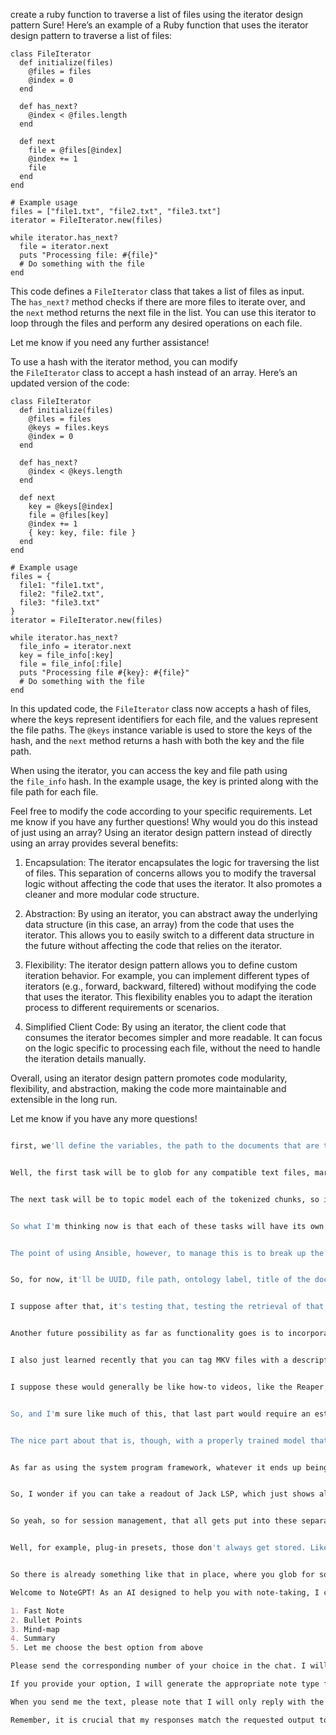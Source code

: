 
create a ruby function to traverse a list of files using the iterator design pattern
Sure! Here’s an example of a Ruby function that uses the iterator design pattern to traverse a list of files:

```
class FileIterator
  def initialize(files)
    @files = files
    @index = 0
  end

  def has_next?
    @index < @files.length
  end

  def next
    file = @files[@index]
    @index += 1
    file
  end
end

# Example usage
files = ["file1.txt", "file2.txt", "file3.txt"]
iterator = FileIterator.new(files)

while iterator.has_next?
  file = iterator.next
  puts "Processing file: #{file}"
  # Do something with the file
end
```

This code defines a `FileIterator` class that takes a list of files as input. The `has_next?` method checks if there are more files to iterate over, and the `next` method returns the next file in the list. You can use this iterator to loop through the files and perform any desired operations on each file.

Let me know if you need any further assistance!

To use a hash with the iterator method, you can modify the `FileIterator` class to accept a hash instead of an array. Here’s an updated version of the code:

```
class FileIterator
  def initialize(files)
    @files = files
    @keys = files.keys
    @index = 0
  end

  def has_next?
    @index < @keys.length
  end

  def next
    key = @keys[@index]
    file = @files[key]
    @index += 1
    { key: key, file: file }
  end
end

# Example usage
files = {
  file1: "file1.txt",
  file2: "file2.txt",
  file3: "file3.txt"
}
iterator = FileIterator.new(files)

while iterator.has_next?
  file_info = iterator.next
  key = file_info[:key]
  file = file_info[:file]
  puts "Processing file #{key}: #{file}"
  # Do something with the file
end
```

In this updated code, the `FileIterator` class now accepts a hash of files, where the keys represent identifiers for each file, and the values represent the file paths. The `@keys` instance variable is used to store the keys of the hash, and the `next` method returns a hash with both the key and the file path.

When using the iterator, you can access the key and file path using the `file_info` hash. In the example usage, the key is printed along with the file path for each file.

Feel free to modify the code according to your specific requirements. Let me know if you have any further questions!
Why would you do this instead of just using an array?
Using an iterator design pattern instead of directly using an array provides several benefits:

1. Encapsulation: The iterator encapsulates the logic for traversing the list of files. This separation of concerns allows you to modify the traversal logic without affecting the code that uses the iterator. It also promotes a cleaner and more modular code structure.
    
2. Abstraction: By using an iterator, you can abstract away the underlying data structure (in this case, an array) from the code that uses the iterator. This allows you to easily switch to a different data structure in the future without affecting the code that relies on the iterator.
    
3. Flexibility: The iterator design pattern allows you to define custom iteration behavior. For example, you can implement different types of iterators (e.g., forward, backward, filtered) without modifying the code that uses the iterator. This flexibility enables you to adapt the iteration process to different requirements or scenarios.
    
4. Simplified Client Code: By using an iterator, the client code that consumes the iterator becomes simpler and more readable. It can focus on the logic specific to processing each file, without the need to handle the iteration details manually.
    

Overall, using an iterator design pattern promotes code modularity, flexibility, and abstraction, making the code more maintainable and extensible in the long run.

Let me know if you have any more questions!


```bash

first, we'll define the variables, the path to the documents that are to be processed. The collection name, so ideally the directory path that is provided contains documents that are relatively related, so this would be document preprocessing, reddit host, chroma db host. Well I would say that the reddit host can be temporary, so download the bootstrap installer which will install Ansible. Oh no, I guess that doesn't really factor in at the moment. When you run the playbook, it will install docker, I suppose there can be options for using the nvidia docker container toolkit, installs docker, and configures a redis container that will run on the localhost. As for the chroma db, ideally it should be compact enough to where that is also a local container that is created with the persistence volume somehow separated. So the playbook will then install all of the necessary python and ruby libraries. So then, for the tasks...


Well, the first task will be to glob for any compatible text files, markdown, pdf. Well, I suppose whatever we can find in the knowledge base to support, glob those documents and put those into a list. So yeah, I guess that can be put into Redis as well. So the task globs the list of files in the directory. It assigns a UUID and a path name. Puts the key value store into Redis. The Ansible task will register that entry. It will move on to the next task, which is to then take the document. If it's a pdf, convert to text. Convert whatever it is to text. And then store that key value pair into Redis with the UUID, the file path, the title of the document, and the text. That's all a hash. And that gets registered as a variable, that Redis entry. The next task will be to chunk the document. Which again will retrieve the entry from the database. It will pass it through an Ansible module that will chunk the text. Not sure if that will be Python or Ruby. So then it will take that and store the UUID, the directory path, the title of the document, and then the array of indexed chunks. The next task will be to tokenize the text. In the define variables, you can define the various parameters of the pragmatic tokenizer. Such as to remove certain punctuation, or stop words, or things of that nature. So then that will be stored into Redis. The UUID, directory path, title, an array of tokenized text. The chunks are now converted into tokens, an array of tokens for each segment...


The next task will be to topic model each of the tokenized chunks, so it will retrieve the hash key from Redis, it will take, so this is an array, each segment of tokens which is an array, it will pass that to the topic modeler which will then return an array of the topics that it picks out, and these variables can also be defined in the main variables file, so for example, removed words, you can set to 5, the parameters of tomato. So then I'm not sure what this looks like exactly, so then those topics are then attached to that tokenized chunk segment, so it will be a nested hash, I'm not sure how nested, I'm not sure, so that will be a nested hash of the array of tokenized chunk segments with each chunk segment, so yeah, it will be UUID directory path title, then the array of tokenized chunk segments, I guess by index, so the first item in the array will be index 0 comma array of tokenized text comma array topic words, next hash item, and then the next task will be to take that entry, take the array of topics, and I suppose have the language model determine what ontology label to give it, or to assign it, and then you attach that as part of the root metadata somehow.


So what I'm thinking now is that each of these tasks will have its own separate Ansible module. For some reason I'm also thinking that at some point a Ruby application will have to take over and put it into a file object and then work with that object. Kind of like how that ESXi stats retriever worked.


The point of using Ansible, however, to manage this is to break up the process into its individual tasks that are semi-human readable. So yeah, I guess at some point I would have to compare the processes and what that learning curve would be like. I can't think of anything off the top of my head that you can configure so easily, but that is relative, so... Moving on.


So, for now, it'll be UUID, file path, ontology label, title of the document itself, maybe the top topics, top three topics, and then, yeah, the cleaned up text. When that's sent to a task, the next task after that would be to get the embedding that will be stored in the vector database. So now I'm thinking, as far as chunking goes, semi-small between 200, maybe, 200, 400, as by the time that chunk gets attached to the metadata, which there is an example somewhere of how to structure that JSON metadata, I suspect that the token count will be significant. So we'll have to play around with that, see what the optimal number there is. 


I suppose after that, it's testing that, testing the retrieval of that, as in, yeah, the challenge later on is then having that database referenced, although I suppose Silly Tavern provides a good model for this, having that database referenced and then those snippets inserted into the retrieval interface process. So when I go to say, how does this certain plug-in work, it can reference the ontology labels to not only provide instruction on how to use the plug-in from the plug-in documentation, but then it can also reference concepts from either sound engineering or music theory, either one, to provide further insight into perhaps how to use the plug-in. So the compressor plug-in has the attack-release threshold values, and the plug-in documentation can tell you, you know, the parameter ranges, usually, but then to have attached to that specific plug-in the engineering concepts behind that, that's one goal.


Another future possibility as far as functionality goes is to incorporate Sonic Annotator or Sonic Visualizer with its OSC capability to go to the interface, drag-and-drop in a file, a sound file, ask for a certain type of analysis, and then have that analysis be... So yeah, so for example, drop in the WAV file and say, you know, what key is this in, and what would be a good harmonic complement. Something like that. It might ask for the use case, like, what is this for, is this for a song, is this for a performance, is this for a video background, soundscape, etc.


I also just learned recently that you can tag MKV files with a description, which I think is pretty neat. So then that opens up the possibility of, as opposed to document pre-processing, video pre-processing. You can take a video file, extract its audio, get a transcription of the audio, and then follow the document pre-processing tasks for the rest of it. Put that video somewhere in a folder. So when you go to make a query, if it pulls a reference to that video, then that is presented as part of the response output.


I suppose these would generally be like how-to videos, like the Reaper, Kenny Guay and the Reaper tutorial videos, or I suppose it could be references to personal projects, recordings. Let's say, for example, record a performance, a video audio performace. that then gets put into the database with all the metadata, and then a year later, you go to make a query about your working on a project, and the query is somehow related to that media that was created a year ago.


So, and I'm sure like much of this, that last part would require an established workflow for recording a track or video and then annotating that track or video, moving that media to a reliable storage location. It seems like a pretty straightforward process, but there's at least, you know, several dozen ways of going about that process, and then just throwing in the illusion of different looking software that multiplies. So I guess I would maybe just at least include that advisement in the program at some point.


The nice part about that is, though, with a properly trained model that you're working with and carefully crafted prompts, much of that can now be automated. So instead of recording the track and then sitting down and clicking on all the fields for metadata, a specifically trained model can do most of that now for us, for you.


As far as using the system program framework, whatever it ends up being referred to as...for troubleshooting purposes, I'd like to gather as many threads, posts, that have an affirmative original problem and then solved resolution. I'd like to find as many of those as possible.


So, I wonder if you can take a readout of Jack LSP, which just shows all the active connections, and have the LLM process those connections, so you feed it the Jack LSP output, and then it can take each connection, pair a set of names, which would most likely be keywords, or something like that. Anyways, I'll analyze this audio chain, and then, yeah, I'm sure there's a way to take a snapshot of all the running parameters. [redis?] Actually, Ray Session logs a lot of that. And you can process and analyze that, which I think is really cool. You can parse that through, or have the large language model analyze that, make suggestions. It could tell you that Jack Mixer should be turned down by three decibels if you want to smooth out the violin section, or something like that. That's definitely possible. It's going to take effort to train the model to be able to accurately and, I guess, reproducibly, that's a word now, perform those tasks.


So yeah, so for session management, that all gets put into these separate XML files. I guess it's possible then to put that into a Redis database with Persistence, so that could be an alternative method. Yeah, there would have to be some, I don't know, something about that would have to be tested first to see if that was even, if that was more or less efficient. Well not so much efficient, just reliable and cohesive.


Well, for example, plug-in presets, those don't always get stored. Like, for example, x42 equalizing parameters can't be stored as a preset, really. Things like that. And then that makes me think of Linux Sampler and the SoundFont database. So somehow that can be incorporated into this as well, where then you can instruct the interface to the model to say, OK, create an LSCP file that has the salamander piano, the banjo, some electrical acoustic percussion. Whatever your sample library contains, one has to learn how to refer to that. So something like that. Load these instrument files. So instead of clicking on Open up the Session Manager, have the Cue Sampler open, then load the LSCP file. Personally, I guess maybe it's the nature of how... Yeah, I guess that's true. It does depend on workflow. I do a lot of testing, so of course my complaints are going to be, well, it's not very consistent in terms of... I have a difficult time finding ideal configurations and hanging onto them. I can guess I'm not alone with that issue, but it still sort of is a workflow issue. But it would be nice. You can have the interface store... So in the JSampler database interface, you can store what they refer to as orchestras or sets of sound fonts. So you can take an instrument from one sound font, you can take an instrument from another sound font and create these sets. That has always worked sort of okay-ish, if not really, at least in a reliable sense. So maybe this can help with that.


So there is already something like that in place, where you glob for soundfont files, go through each one, do an sf2.dump or an cat sfz file. Take all those parameters, and compare that to a trained model with an idealized set of algorithms. And say, hey, take this soundfont file and tune it. That sort of thing.
```




```markdown
Welcome to NoteGPT! As an AI designed to help you with note-taking, I can assist you in creating the best notes possible. To get started, please select one of the following options for your notes:

1. Fast Note
2. Bullet Points
3. Mind-map
4. Summary
5. Let me choose the best option from above

Please send the corresponding number of your choice in the chat. I will wait for your response.

If you provide your option, I will generate the appropriate note type for you. For example, if you choose "Bullet Points," I will create a note with bullet points. In that case, I will respond with the title: "**NoteGPT, Bullet Points**". Underneath the title, I will ask you to send me the text you want me to create bullet points about. I will then wait for your response.

When you send me the text, please note that I will only reply with the requested output. For instance, if you choose "Mind-map," I will generate a mind-map note. In this case, my response will only display the title: "**NoteGPT, Mind-map**". Underneath the title, I will provide the note in bullet point format.

Remember, it is crucial that my responses match the requested output to maintain the game's integrity and purpose. Let's get started!
```
